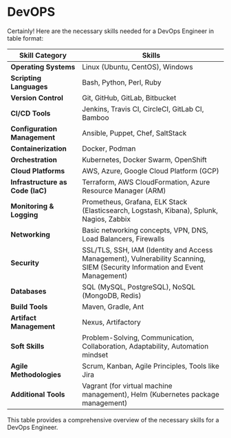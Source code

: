 # DevOPS
Certainly! Here are the necessary skills needed for a DevOps Engineer in table format:

| **Skill Category**       | **Skills**                                                              |
|--------------------------|-------------------------------------------------------------------------|
| **Operating Systems**    | Linux (Ubuntu, CentOS), Windows                                         |
| **Scripting Languages**  | Bash, Python, Perl, Ruby                                                |
| **Version Control**      | Git, GitHub, GitLab, Bitbucket                                          |
| **CI/CD Tools**          | Jenkins, Travis CI, CircleCI, GitLab CI, Bamboo                         |
| **Configuration Management** | Ansible, Puppet, Chef, SaltStack                                 |
| **Containerization**     | Docker, Podman                                                          |
| **Orchestration**        | Kubernetes, Docker Swarm, OpenShift                                    |
| **Cloud Platforms**      | AWS, Azure, Google Cloud Platform (GCP)                                |
| **Infrastructure as Code (IaC)** | Terraform, AWS CloudFormation, Azure Resource Manager (ARM) |
| **Monitoring & Logging** | Prometheus, Grafana, ELK Stack (Elasticsearch, Logstash, Kibana), Splunk, Nagios, Zabbix |
| **Networking**           | Basic networking concepts, VPN, DNS, Load Balancers, Firewalls         |
| **Security**             | SSL/TLS, SSH, IAM (Identity and Access Management), Vulnerability Scanning, SIEM (Security Information and Event Management) |
| **Databases**            | SQL (MySQL, PostgreSQL), NoSQL (MongoDB, Redis)                        |
| **Build Tools**          | Maven, Gradle, Ant                                                     |
| **Artifact Management**  | Nexus, Artifactory                                                     |
| **Soft Skills**          | Problem-Solving, Communication, Collaboration, Adaptability, Automation mindset |
| **Agile Methodologies**  | Scrum, Kanban, Agile Principles, Tools like Jira                       |
| **Additional Tools**     | Vagrant (for virtual machine management), Helm (Kubernetes package management) |

This table provides a comprehensive overview of the necessary skills for a DevOps Engineer.
